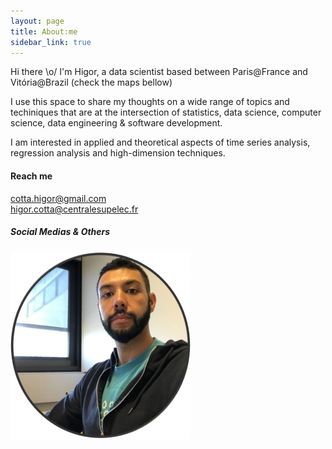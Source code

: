```yaml
---
layout: page
title: About:me
sidebar_link: true
---
```



Hi there \o/ I'm Higor, a data scientist based between Paris@France and Vitória@Brazil (check the maps bellow)

I use this space to share my thoughts on a wide range of topics and techiniques that are at the intersection of statistics, data science, computer science, data engineering & software development.

I am interested in applied and theoretical aspects of time series analysis, regression analysis and high-dimension techniques.

#### Reach me
cotta.higor@gmail.com<br>
higor.cotta@centralesupelec.fr

##### Social Medias & Others
![Meee](fotos/hc.png)